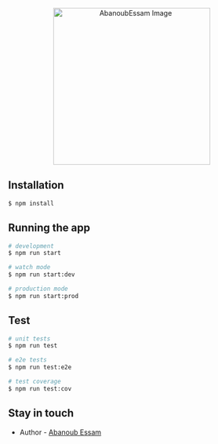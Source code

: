 <p align="center">
  <a href="https://www.linkedin.com/in/abanoub-essam-1b4a31b7/" target="blank"><img src="https://avatars3.githubusercontent.com/u/29267368?s=400&u=51d89972ff96d2b7f519c5824837302d6b524bbb&v=4" width="320" alt="AbanoubEssam Image" /></a>
</p>

## Installation

```bash
$ npm install
```

## Running the app

```bash
# development
$ npm run start

# watch mode
$ npm run start:dev

# production mode
$ npm run start:prod
```

## Test

```bash
# unit tests
$ npm run test

# e2e tests
$ npm run test:e2e

# test coverage
$ npm run test:cov
```


## Stay in touch

- Author - [Abanoub Essam](https://www.linkedin.com/in/abanoub-essam-1b4a31b7/)

